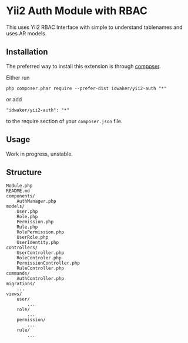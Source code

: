 Yii2 Auth Module with RBAC
==========================
This uses Yii2 RBAC Interface with simple to understand tablenames and uses AR models.

Installation
------------

The preferred way to install this extension is through [composer](http://getcomposer.org/download/).

Either run

```
php composer.phar require --prefer-dist idwaker/yii2-auth "*"
```

or add

```
"idwaker/yii2-auth": "*"
```

to the require section of your `composer.json` file.


Usage
-----

Work in progress, unstable.

Structure
---------

    Module.php
    README.md
    components/
        AuthManager.php
    models/
        User.php
        Role.php
        Permission.php
        Rule.php
        RolePermission.php
        UserRole.php
        UserIdentity.php
    controllers/
        UserController.php
        RoleControler.php
        PermissionController.php
        RuleController.php
    commands/
        AuthController.php
    migrations/
        ...
    views/
        user/
            ...
        role/
            ...
        permission/
            ...
        rule/
            ...